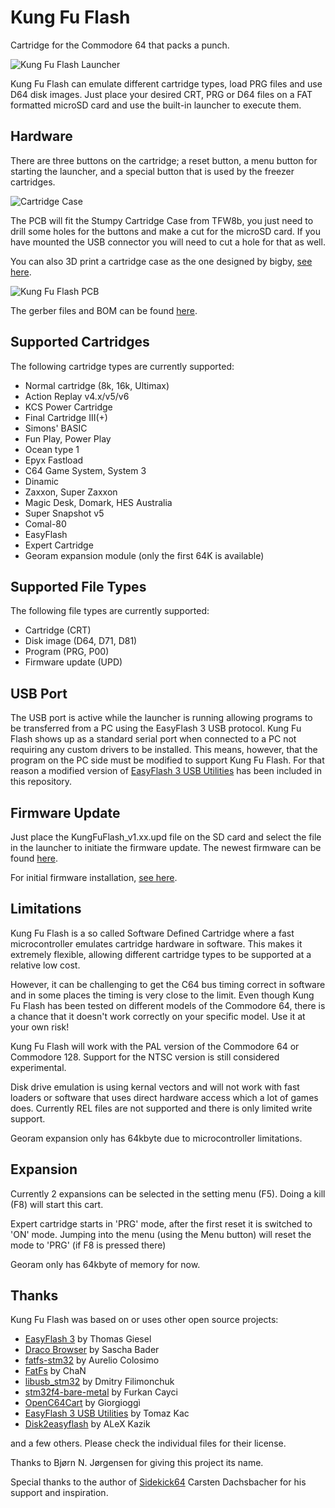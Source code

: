 # Kung Fu Flash
Cartridge for the Commodore 64 that packs a punch.

![Kung Fu Flash Launcher](pics/launcher.jpg)

Kung Fu Flash can emulate different cartridge types, load PRG files and use D64 disk images.
Just place your desired CRT, PRG or D64 files on a FAT formatted microSD card and use the built-in launcher to execute them.

## Hardware
There are three buttons on the cartridge; a reset button, a menu button for starting the launcher, and a special button that is used by the freezer cartridges.

![Cartridge Case](pics/cartridge_case2.jpg)

The PCB will fit the Stumpy Cartridge Case from TFW8b, you just need to drill some holes for the buttons and make a cut for the microSD card.
If you have mounted the USB connector you will need to cut a hole for that as well.

You can also 3D print a cartridge case as the one designed by bigby, [see here](https://www.thingiverse.com/thing:4153414).

![Kung Fu Flash PCB](pics/pcb_rev1.jpg)

The gerber files and BOM can be found [here](https://github.com/KimJorgensen/KungFuFlash/releases/tag/rev.2).

## Supported Cartridges
The following cartridge types are currently supported:

* Normal cartridge (8k, 16k, Ultimax)
* Action Replay v4.x/v5/v6
* KCS Power Cartridge
* Final Cartridge III(+)
* Simons' BASIC
* Fun Play, Power Play
* Ocean type 1
* Epyx Fastload
* C64 Game System, System 3
* Dinamic
* Zaxxon, Super Zaxxon
* Magic Desk, Domark, HES Australia
* Super Snapshot v5
* Comal-80
* EasyFlash
* Expert Cartridge
* Georam expansion module (only the first 64K is available)

## Supported File Types
The following file types are currently supported:

* Cartridge (CRT)
* Disk image (D64, D71, D81)
* Program (PRG, P00)
* Firmware update (UPD)

## USB Port
The USB port is active while the launcher is running allowing programs to be transferred from a PC using the EasyFlash 3 USB protocol.
Kung Fu Flash shows up as a standard serial port when connected to a PC not requiring any custom drivers to be installed.
This means, however, that the program on the PC side must be modified to support Kung Fu Flash.
For that reason a modified version of [EasyFlash 3 USB Utilities](3rd_party/ef3utils) has been included in this repository.

## Firmware Update
Just place the KungFuFlash_v1.xx.upd file on the SD card and select the file in the launcher to initiate the firmware update.
The newest firmware can be found [here](https://github.com/KimJorgensen/KungFuFlash/releases/).

For initial firmware installation, [see here](firmware/README.md).

## Limitations
Kung Fu Flash is a so called Software Defined Cartridge where a fast microcontroller emulates cartridge hardware in software.
This makes it extremely flexible, allowing different cartridge types to be supported at a relative low cost.

However, it can be challenging to get the C64 bus timing correct in software and in some places the timing is very close to the limit.
Even though Kung Fu Flash has been tested on different models of the Commodore 64, there is a chance that it doesn't work correctly on your specific model.
Use it at your own risk!

Kung Fu Flash will work with the PAL version of the Commodore 64 or Commodore 128. Support for the NTSC version is still considered experimental.

Disk drive emulation is using kernal vectors and will not work with fast loaders or software that uses direct hardware access which a lot of games does. Currently REL files are not supported and there is only limited write support.

Georam expansion only has 64kbyte due to microcontroller limitations.

## Expansion

Currently 2 expansions can be selected in the setting menu (F5). Doing a kill (F8) will start this cart.

Expert cartridge starts in 'PRG' mode, after the first reset it is switched to 'ON' mode. Jumping into the menu (using the Menu button) will reset the mode to 'PRG' (if F8 is pressed there)

Georam only has 64kbyte of memory for now. 

## Thanks
Kung Fu Flash was based on or uses other open source projects:

* [EasyFlash 3](https://bitbucket.org/skoe/easyflash) by Thomas Giesel
* [Draco Browser](https://csdb.dk/release/?id=89910) by Sascha Bader
* [fatfs-stm32](https://github.com/colosimo/fatfs-stm32) by Aurelio Colosimo
* [FatFs](http://elm-chan.org/fsw/ff/00index_e.html) by ChaN
* [libusb_stm32](https://github.com/dmitrystu/libusb_stm32) by Dmitry Filimonchuk
* [stm32f4-bare-metal](https://github.com/fcayci/stm32f4-bare-metal) by Furkan Cayci
* [OpenC64Cart](https://github.com/SukkoPera/OpenC64Cart) by Giorgioggì
* [EasyFlash 3 USB Utilities](https://csdb.dk/release/?id=150097) by Tomaz Kac
* [Disk2easyflash](https://csdb.dk/release/?id=150323) by ALeX Kazik

and a few others. Please check the individual files for their license.

Thanks to Bjørn N. Jørgensen for giving this project its name.

Special thanks to the author of [Sidekick64](https://github.com/frntc/Sidekick64) Carsten Dachsbacher for his support and inspiration.
